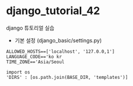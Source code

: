 # django_tutorial_42
django 튜토리얼 실습

- 기본 설정 (django_basic/settings.py)
```
ALLOWED_HOSTS==['localhost', '127.0.0,1']
LANGUAGE_CODE=='ko kr
TIME_ZONE=='Asia/Seoul

import os
'DIRS' : [os.path.join(BASE_DIR, 'templates')]

```